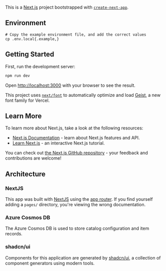 This is a [Next.js](https://nextjs.org) project bootstrapped with [`create-next-app`](https://nextjs.org/docs/app/api-reference/cli/create-next-app).

## Environment

```
# Copy the example environment file, and add the correct values
cp .env.local{.example,}
```

## Getting Started

First, run the development server:

```bash
npm run dev
```

Open [http://localhost:3000](http://localhost:3000) with your browser to see the result.

This project uses [`next/font`](https://nextjs.org/docs/app/building-your-application/optimizing/fonts) to automatically optimize and load [Geist](https://vercel.com/font), a new font family for Vercel.

## Learn More

To learn more about Next.js, take a look at the following resources:

- [Next.js Documentation](https://nextjs.org/docs) - learn about Next.js features and API.
- [Learn Next.js](https://nextjs.org/learn) - an interactive Next.js tutorial.

You can check out [the Next.js GitHub repository](https://github.com/vercel/next.js) - your feedback and contributions are welcome!

## Architecture

### NextJS
This app was built with [NextJS](https://nextjs.org) using the [app router](https://nextjs.org/docs/app). If you find yourself adding a `pages/` directory, you're viewing the wrong documentation.

### Azure Cosmos DB
The Azure Cosmos DB is used to store catalog configuration and item records.

### shadcn/ui
Components for this application are generated by [shadcn/ui](https://ui.shadcn.com/), a collection of component generators using modern tools.
